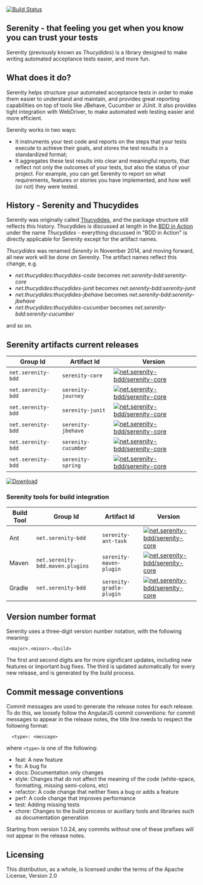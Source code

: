 [![Build Status](https://snap-ci.com/serenity-bdd/serenity-core/branch/master/build_image)](https://snap-ci.com/serenity-bdd/serenity-core/branch/master)


## Serenity - that feeling you get when you know you can trust your tests

Serenity (previously known as _Thucydides_) is a library designed to make writing automated acceptance tests easier, 
and more fun. 

## What does it do?

Serenity helps structure your automated acceptance tests in order to make them easier to understand and maintain, 
and provides great reporting capabilities on top of tools like JBehave, Cucumber or JUnit. It also provides tight integration 
with WebDriver, to make automated web testing easier and more efficient.

Serenity works in two ways:
  - It instruments your test code and reports on the steps that your tests execute to achieve their goals, and stores the test
  results in a standardized format;
  - It aggregates these test results into clear and meaningful reports, that reflect not only the outcomes of your tests,
  but also the status of your project. For example, you can get Serenity to report on what requirements, features or stories
  you have implemented, and how well (or not) they were tested.
  
## History - Serenity and Thucydides

Serenity was originally called [Thucydides](https://github.com/thucydides-webtests), and the package structure still reflects this history. 
Thucydides is discussed at length in the [BDD in Action](http://www.amazon.com/BDD-Action-Behavior-driven-development-lifecycle/dp/161729165X) 
under the name *Thucydides* - everything discussed in "BDD in Action" is directly applicable for Serenity except for the artifact names.

*Thucydides* was renamed *Serenity* in November 2014, and moving forward, all new work will be done on Serenity. The artifact names reflect this change, e.g.
  - *net.thucydides:thucydides-code* becomes *net.serenity-bdd:serenity-core*
  - *net.thucydides:thucydides-junit* becomes *net.serenity-bdd:serenity-junit*
  - *net.thucydides:thucydides-jbehave* becomes *net.serenity-bdd:serenity-jbehave*
  - *net.thucydides:thucydides-cucumber* becomes *net.serenity-bdd:serenity-cucumber*

and so on.

## Serenity artifacts current releases

| Group Id | Artifact Id | Version |
| -------- | ----------- | ------- |
| `net.serenity-bdd` | `serenity-core`     | [![net.serenity-bdd/serenity-core](https://maven-badges.herokuapp.com/maven-central/net.serenity-bdd/serenity-core/badge.svg)](https://maven-badges.herokuapp.com/maven-central/net.serenity-bdd/serenity-core)             |
| `net.serenity-bdd` | `serenity-journey`  | [![net.serenity-bdd/serenity-core](https://maven-badges.herokuapp.com/maven-central/net.serenity-bdd/serenity-journey/badge.svg)](https://maven-badges.herokuapp.com/maven-central/net.serenity-bdd/serenity-core)     |
| `net.serenity-bdd` | `serenity-junit`    | [![net.serenity-bdd/serenity-core](https://maven-badges.herokuapp.com/maven-central/net.serenity-bdd/serenity-junit/badge.svg)](https://maven-badges.herokuapp.com/maven-central/net.serenity-bdd/serenity-junit)    |
| `net.serenity-bdd` | `serenity-jbehave`  | [![net.serenity-bdd/serenity-core](https://maven-badges.herokuapp.com/maven-central/net.serenity-bdd/serenity-jbehave/badge.svg)](https://maven-badges.herokuapp.com/maven-central/net.serenity-bdd/serenity-jbehave)  |
| `net.serenity-bdd` | `serenity-cucumber` | [![net.serenity-bdd/serenity-core](https://maven-badges.herokuapp.com/maven-central/net.serenity-bdd/serenity-cucumber/badge.svg)](https://maven-badges.herokuapp.com/maven-central/net.serenity-bdd/serenity-cucumber) |
| `net.serenity-bdd` | `serenity-spring`   | [![net.serenity-bdd/serenity-core](https://maven-badges.herokuapp.com/maven-central/net.serenity-bdd/serenity-spring/badge.svg)](https://maven-badges.herokuapp.com/maven-central/net.serenity-bdd/serenity-spring)   |


[ ![Download](https://api.bintray.com/packages/serenity/maven/serenity-core/images/download.svg) ](https://bintray.com/serenity/maven/serenity-core/_latestVersion)


### Serenity tools for build integration

| Build Tool | Group Id | Artifact Id | Version |
| ---------- | -------- | ----------- | ------- |
| Ant    | `net.serenity-bdd` | `serenity-ant-task`  | [![net.serenity-bdd/serenity-core](https://maven-badges.herokuapp.com/maven-central/net.serenity-bdd/serenity-ant-task/badge.svg)](https://maven-badges.herokuapp.com/maven-central/net.serenity-bdd/serenity-ant-task)  |
| Maven  | `net.serenity-bdd.maven.plugins` | `serenity-maven-plugin`  | [![net.serenity-bdd/serenity-core](https://maven-badges.herokuapp.com/maven-central/net.serenity-bdd.maven.plugins/serenity-maven-plugin/badge.svg)](https://maven-badges.herokuapp.com/maven-central/net.serenity-bdd.maven.plugins/serenity-maven-plugin)  |
| Gradle | `net.serenity-bdd` | `serenity-gradle-plugin`  | [![net.serenity-bdd/serenity-core](https://maven-badges.herokuapp.com/maven-central/net.serenity-bdd/serenity-gradle-plugin/badge.svg)](https://maven-badges.herokuapp.com/maven-central/net.serenity-bdd/serenity-gradle-plugin)  |


## Version number format

Serenity uses a three-digit version number notation, with the following meaning:
```
 <major>.<minor>.<build>
```
The first and second digits are for more significant updates, including new features or important bug fixes. The third is 
updated automatically for every new release, and is generated by the build process.

## Commit message conventions
Commit messages are used to generate the release notes for each release. To do this, we loosely follow the AngularJS commit conventions: for commit messages to appear in the release notes, the title line needs to respect the following format:
```
  <type>: <message>
```

where `<type>` is one of the following:
  - feat: A new feature
  - fix: A bug fix
  - docs: Documentation only changes
  - style: Changes that do not affect the meaning of the code (white-space, formatting, missing semi-colons, etc)
  - refactor: A code change that neither fixes a bug or adds a feature
  - perf: A code change that improves performance
  - test: Adding missing tests
  - chore: Changes to the build process or auxiliary tools and libraries such as documentation generation

Starting from version 1.0.24, any commits without one of these prefixes will not appear in the release notes.

## Licensing

This distribution, as a whole, is licensed under the terms of the Apache License, Version 2.0

